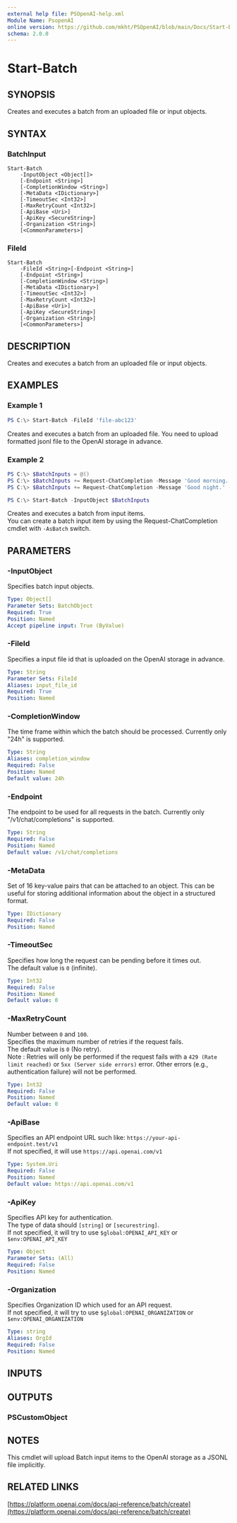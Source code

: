 ```yaml
---
external help file: PSOpenAI-help.xml
Module Name: PsopenAI
online version: https://github.com/mkht/PSOpenAI/blob/main/Docs/Start-Batch.md
schema: 2.0.0
---
```


# Start-Batch

## SYNOPSIS
Creates and executes a batch from an uploaded file or input objects.

## SYNTAX

### BatchInput
```
Start-Batch
    -InputObject <Object[]>
    [-Endpoint <String>]
    [-CompletionWindow <String>]
    [-MetaData <IDictionary>]
    [-TimeoutSec <Int32>]
    [-MaxRetryCount <Int32>]
    [-ApiBase <Uri>]
    [-ApiKey <SecureString>]
    [-Organization <String>]
    [<CommonParameters>]
```

### FileId
```
Start-Batch
    -FileId <String>[-Endpoint <String>]
    [-Endpoint <String>]
    [-CompletionWindow <String>]
    [-MetaData <IDictionary>]
    [-TimeoutSec <Int32>]
    [-MaxRetryCount <Int32>]
    [-ApiBase <Uri>]
    [-ApiKey <SecureString>]
    [-Organization <String>]
    [<CommonParameters>]
```

## DESCRIPTION
Creates and executes a batch from an uploaded file or input objects.

## EXAMPLES

### Example 1
```powershell
PS C:\> Start-Batch -FileId 'file-abc123'
```

Creates and executes a batch from an uploaded file. You need to upload formatted jsonl file to the OpenAI storage in advance.

### Example 2
```powershell
PS C:\> $BatchInputs = @()
PS C:\> $BatchInputs += Request-ChatCompletion -Message 'Good morning.' -Model gpt-3.5-turbo -AsBatch -CustomBatchId 'custom-1'
PS C:\> $BatchInputs += Request-ChatCompletion -Message 'Good night.' -Model gpt-3.5-turbo -AsBatch -CustomBatchId 'custom-2'

PS C:\> Start-Batch -InputObject $BatchInputs
```

Creates and executes a batch from input items.  
You can create a batch input item by using the Request-ChatCompletion cmdlet with `-AsBatch` switch.

## PARAMETERS

### -InputObject
Specifies batch input objects.

```yaml
Type: Object[]
Parameter Sets: BatchObject
Required: True
Position: Named
Accept pipeline input: True (ByValue)
```

### -FileId
Specifies a input file id that is uploaded on the OpenAI storage in advance.

```yaml
Type: String
Parameter Sets: FileId
Aliases: input_file_id
Required: True
Position: Named
```

### -CompletionWindow
The time frame within which the batch should be processed. Currently only "24h" is supported.

```yaml
Type: String
Aliases: completion_window
Required: False
Position: Named
Default value: 24h
```

### -Endpoint
The endpoint to be used for all requests in the batch. Currently only "/v1/chat/completions" is supported.

```yaml
Type: String
Required: False
Position: Named
Default value: /v1/chat/completions
```

### -MetaData
Set of 16 key-value pairs that can be attached to an object. This can be useful for storing additional information about the object in a structured format.

```yaml
Type: IDictionary
Required: False
Position: Named
```

### -TimeoutSec
Specifies how long the request can be pending before it times out.  
The default value is `0` (infinite).

```yaml
Type: Int32
Required: False
Position: Named
Default value: 0
```

### -MaxRetryCount
Number between `0` and `100`.  
Specifies the maximum number of retries if the request fails.  
The default value is `0` (No retry).  
Note : Retries will only be performed if the request fails with a `429 (Rate limit reached)` or `5xx (Server side errors)` error. Other errors (e.g., authentication failure) will not be performed.  

```yaml
Type: Int32
Required: False
Position: Named
Default value: 0
```

### -ApiBase
Specifies an API endpoint URL such like: `https://your-api-endpoint.test/v1`  
If not specified, it will use `https://api.openai.com/v1`

```yaml
Type: System.Uri
Required: False
Position: Named
Default value: https://api.openai.com/v1
```

### -ApiKey
Specifies API key for authentication.  
The type of data should `[string]` or `[securestring]`.  
If not specified, it will try to use `$global:OPENAI_API_KEY` or `$env:OPENAI_API_KEY`

```yaml
Type: Object
Parameter Sets: (All)
Required: False
Position: Named
```

### -Organization
Specifies Organization ID which used for an API request.  
If not specified, it will try to use `$global:OPENAI_ORGANIZATION` or `$env:OPENAI_ORGANIZATION`

```yaml
Type: string
Aliases: OrgId
Required: False
Position: Named
```

## INPUTS

## OUTPUTS

### PSCustomObject

## NOTES

This cmdlet will upload Batch input items to the OpenAI storage as a JSONL file implicitly.

## RELATED LINKS

[https://platform.openai.com/docs/api-reference/batch/create](https://platform.openai.com/docs/api-reference/batch/create)
